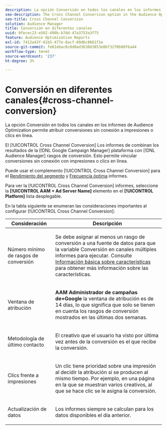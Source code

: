 ```yaml
---
description: La opción Conversión en todos los canales en los informes de Audience Optimization permite atribuir conversiones sin conexión a impresiones o clics en línea.
seo-description: The Cross Channel Conversion option in the Audience Optimization reports allows you to attribute offline conversions to served online impressions or clicks.
seo-title: Cross Channel Conversion
solution: Audience Manager
title: Conversión en diferentes canales
uuid: 0fecec23-e502-490b-b7dd-47a3753a3f75
feature: Audience Optimization Reports
exl-id: 7412a43f-81b5-477e-8acf-89d6c8661f1e
source-git-commit: fe01ebac8c0d0ad3630d3853e0bf32f0b00f6a44
workflow-type: tm+mt
source-wordcount: '237'
ht-degree: 3%

---
```


# Conversión en diferentes canales{#cross-channel-conversion}

La opción Conversión en todos los canales en los informes de Audience Optimization permite atribuir conversiones sin conexión a impresiones o clics en línea.

El [!UICONTROL Cross Channel Conversion] Los informes de combinan los resultados de la [!DNL Google Campaign Manager] plataforma con [!DNL Audience Manager] rasgos de conversión. Esto permite vincular conversiones sin conexión con impresiones o clics en línea.

Puede usar el complemento [!UICONTROL Cross Channel Conversion] para el [Rendimiento del segmento](../../../reporting/audience-optimization-reports/aor-advertisers/segment-performance.md) y [Frecuencia óptima](../../../reporting/audience-optimization-reports/aor-advertisers/optimal-frequency.md) informes.

Para ver la [!UICONTROL Cross Channel Conversion] informes, seleccione la **[!UICONTROL AAM + Ad Server Name]** elemento en el **[!UICONTROL Platform]** lista desplegable.

En la tabla siguiente se enumeran las consideraciones importantes al configurar [!UICONTROL Cross Channel Conversion]:

<table id="table_62590B4AB7624B619EC9AA8FF89722C9"> 
 <thead> 
  <tr> 
   <th class="entry"> Consideración </th> 
   <th class="entry"> Descripción </th> 
  </tr> 
 </thead>
 <tbody> 
  <tr> 
   <td colname="col01"> <p>Número mínimo de rasgos de conversión </p> </td> 
   <td colname="col1"> <p>Se debe asignar al menos un rasgo de conversión a una fuente de datos para que la variable <span class="wintitle"> Conversión en canales múltiples</span> informes para ejecutar. Consulte <a href="../../../features/traits/create-onboarded-rule-based-traits.md"> Información básica sobre características</a> para obtener más información sobre las características. </p> </td> 
  </tr>
  <tr> 
   <td> <p>Ventana de atribución </p> </td> 
   <td> <p> <b><span class="uicontrol"> AAM Administrador de campañas de+Google</span></b> la ventana de atribución es de 14 días, lo que significa que solo se tienen en cuenta los rasgos de conversión mostrados en las últimas dos semanas. </p> </td> 
  </tr> 
  <tr> 
   <td> <p>Metodología de último contacto </p> </td> 
   <td> <p>El creativo que el usuario ha visto por última vez antes de la conversión es el que recibe la conversión. </p> </td> 
  </tr> 
  <tr> 
   <td> <p>Clics frente a impresiones </p> </td> 
   <td> <p>Un clic tiene prioridad sobre una impresión al decidir la atribución si se producen al mismo tiempo. Por ejemplo, en una página en la que se muestran varios creativos, al que se hace clic se le asigna la conversión. </p> </td> 
  </tr> 
  <tr> 
   <td> <p>Actualización de datos </p> </td> 
   <td> <p>Los informes siempre se calculan para los datos disponibles el día anterior. </p> </td> 
  </tr> 
 </tbody> 
</table>
